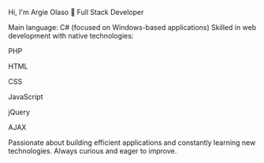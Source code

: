Hi, I'm Argie Olaso 👋
Full Stack Developer

Main language: C# (focused on Windows-based applications)
Skilled in web development with native technologies:

PHP

HTML

CSS

JavaScript

jQuery

AJAX

Passionate about building efficient applications and constantly learning new technologies. Always curious and eager to improve.
